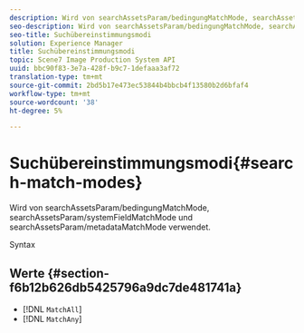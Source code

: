 ```yaml
---
description: Wird von searchAssetsParam/bedingungMatchMode, searchAssetsParam/systemFieldMatchMode und searchAssetsParam/metadataMatchMode verwendet.
seo-description: Wird von searchAssetsParam/bedingungMatchMode, searchAssetsParam/systemFieldMatchMode und searchAssetsParam/metadataMatchMode verwendet.
seo-title: Suchübereinstimmungsmodi
solution: Experience Manager
title: Suchübereinstimmungsmodi
topic: Scene7 Image Production System API
uuid: bbc90f83-3e7a-428f-b9c7-1defaaa3af72
translation-type: tm+mt
source-git-commit: 2bd5b17e473ec53844b4bbcb4f13580b2d6bfaf4
workflow-type: tm+mt
source-wordcount: '38'
ht-degree: 5%

---
```



# Suchübereinstimmungsmodi{#search-match-modes}

Wird von searchAssetsParam/bedingungMatchMode, searchAssetsParam/systemFieldMatchMode und searchAssetsParam/metadataMatchMode verwendet.

Syntax

## Werte {#section-f6b12b626db5425796a9dc7de481741a}

* [!DNL `MatchAll`]
* [!DNL `MatchAny`]

